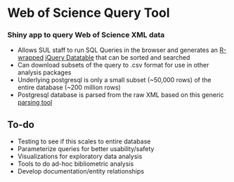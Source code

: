 # Web of Science Query Tool

### Shiny app to query Web of Science XML data 

- Allows SUL staff to run SQL Queries in the browser and generates an [R-wrapped](https://rstudio.github.io/DT/) [jQuery Datatable](https://datatables.net/) that can be sorted and searched
- Can download subsets of the query to .csv format for use in other analysis packages
- Underlying postgresql is only a small subset (~50,000 rows) of the entire database (~200 million rows)
- Postgresql database is parsed from the raw XML based on this generic [parsing tool](https://github.com/wrathofquan/generic_parser)


## To-do

- Testing to see if this scales to entire database
- Parameterize queries for better usability/safety
- Visualizations for exploratory data analysis
- Tools to do ad-hoc bibliometric analysis
- Develop documentation/entity relationships

